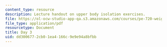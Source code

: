 ```yaml
---
content_type: resource
description: Lecture handout on upper body isolation exercises.
file: https://ol-ocw-studio-app-qa.s3.amazonaws.com/courses/pe-720-weight-training-spring-2006/dd3006772cb01ea4166c9e9e94a8bfbb_day3.pdf
file_type: application/pdf
resourcetype: Document
title: Day 3
uid: dd300677-2cb0-1ea4-166c-9e9e94a8bfbb
---
```

